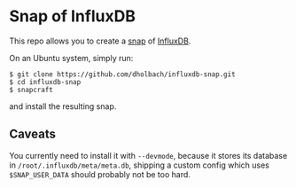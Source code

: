 # Snap of InfluxDB

This repo allows you to create a [snap](http://snapcraft.io/) of
[InfluxDB](https://github.com/influxdata/influxdb).

On an Ubuntu system, simply run:

    $ git clone https://github.com/dholbach/influxdb-snap.git
    $ cd influxdb-snap
    $ snapcraft

and install the resulting snap.


## Caveats

You currently need to install it with `--devmode`, because it stores its
database in `/root/.influxdb/meta/meta.db`, shipping a custom config which
uses `$SNAP_USER_DATA` should probably not be too hard.

